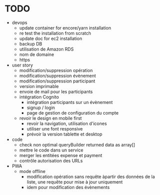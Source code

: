 
# TODO

* devops
  * update container for encore/yarn installation
  * re test the installation from scratch
  * update doc for ec2 installation
  * backup DB
  * utilisation de Amazon RDS
  * nom de domaine 
  * https
* user story
  * modification/suppression opération
  * modification/suppression évènement
  * modification/suppression participant
  * version imprimable
  * envoie de mail pour les participants
  * intégration Cognito
    * intégration participants sur un évènement
    * signup / login
    * page de gestion de configuration du compte
  * revoir le design en mobile first
    * revoir la navigation, utilisation d'icones
    * utiliser une font responsive
    * prévoir la version tablette et desktop
* code
  * check non optimal queryBuilder returned data as array[]
  * mettre le code dans un service
  * merger les entitées expense et payment
  * contrôle autorisation des URLs
* PWA
  * mode offline
    * modification opération sans requête àpartir des données de la liste, 
      une requête pour mise à jour uniquement
    * idem pour modification des évènements
